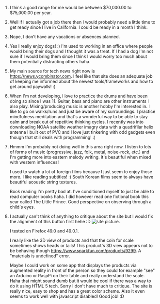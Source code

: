 1. I think a good range for me would be between $70,000.00 to $75,000.00 per year.

2. Well if I actually got a job there then I would probably need a little time to get ready since I live in California. I could be ready in a month I think.

3. Nope, I don't have any vacations or absences planned.

4. Yes I really enjoy dogs! :) I'm used to working in an office where people would bring their dogs and I thought it was a treat. If I had a dog I'm not sure if I would bring them since I think I would worry too much about them potentially distracting others haha.

5. My main source for tech news right now is https://news.ycombinator.com. I feel like that site does an adequate job of keeping me informed about the newest tools/frameworks and how to get around paywalls! :)

6. When I'm not developing, I love to practice the drums and have been doing so since I was 11. Guitar, bass and piano are other instruments I also play. Mixing/producing music is another hobby I'm interested in. I like to go on walks/runs and just be aware of my surroundings. I practice mindfulness meditation and that's a wonderful way to be able to stay calm and break out of repetitive thinking cycles. I recently was into downloading NOAA satellite weather imagry data with a quadrifilar helix antenna I built out of PVC and I love just tinkering with odd gadgets even though that still deals with programming! :)

7. Hmmm I'm probably not doing well in this area right now. I listen to lots of forms of music (progressive, jazz, folk, metal, noise-rock, etc.) and I'm getting more into eastern melody writing. It's beautiful when mixed with western influences!

   I used to watch a lot of foreign films because I just seem to enjoy those more. I like reading subtitles! :) South Korean films seem to always have beautiful acoustic string textures. 

   Book reading I'm pretty bad at. I've conditioned myself to just be able to read computer books haha. I did however read one fictional book this year called The Little Prince. Good perspective on observing through a child's eyes.

8. I actually can't think of anything to critique about the site but I would fix the alignment of this button first hehe :D ![site picture](https://s3.amazonaws.com/kittypizza/Screenshot+from+2016-10-18+21%3A35%3A32.png).

   I tested on Firefox 49.0 and 49.0.1. 

   I really like the 3D view of products and that the coin for scale sometimes shows heads or tails! This product's 3D view appears not to be behaving though https://www.sparkfun.com/products/9299. A "materials is undefined" error. 

   Maybe I could work on some app that displays the products via augmented reality in front of the person so they could for example "see" an Arduino or RaspPi on their table and really understand the scale. Haha that might sound dumb but it would be cool if there was a way to do it using HTML 5 tech. Sorry I don't have much to critique. The site is really nice, easy to shop and has a great color scheme. Also it even seems to work well with javascript disabled! Good job! :D 
